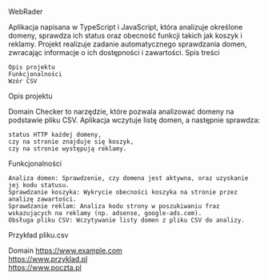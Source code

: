 WebRader

Aplikacja napisana w TypeScript i JavaScript, która analizuje określone domeny, sprawdza ich status oraz obecność funkcji takich jak koszyk i reklamy. Projekt realizuje zadanie automatycznego sprawdzania domen, zwracając informacje o ich dostępności i zawartości.
Spis treści

    Opis projektu
    Funkcjonalności
    Wzór CSV

Opis projektu

Domain Checker to narzędzie, które pozwala analizować domeny na podstawie pliku CSV. Aplikacja wczytuje listę domen, a następnie sprawdza:

    status HTTP każdej domeny,
    czy na stronie znajduje się koszyk,
    czy na stronie występują reklamy.

Funkcjonalności

    Analiza domen: Sprawdzenie, czy domena jest aktywna, oraz uzyskanie jej kodu statusu.
    Sprawdzanie koszyka: Wykrycie obecności koszyka na stronie przez analizę zawartości.
    Sprawdzanie reklam: Analiza kodu strony w poszukiwaniu fraz wskazujących na reklamy (np. adsense, google-ads.com).
    Obsługa pliku CSV: Wczytywanie listy domen z pliku CSV do analizy.

Przykład pliku.csv

Domain
https://www.example.com  
https://www.przyklad.pl  
https://www.poczta.pl  